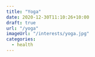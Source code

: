 ```yaml
---
title: "Yoga"
date: 2020-12-30T11:10:26+10:00
draft: true
url: "/yoga"
imageUrl: "/interests/yoga.jpg"
categories:
  - health
---
```

